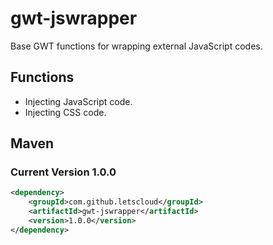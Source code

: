 # gwt-jswrapper
Base GWT functions for wrapping external JavaScript codes.
## Functions
- Injecting JavaScript code.
- Injecting CSS code.
## Maven
### Current Version 1.0.0
```xml
<dependency>
    <groupId>com.github.letscloud</groupId>
    <artifactId>gwt-jswrapper</artifactId>
    <version>1.0.0</version>
</dependency>
```
